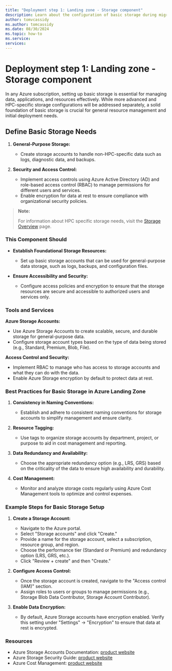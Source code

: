 ```yaml
---
title: "Deployment step 1: Landing zone - Storage component"
description: Learn about the configuration of basic storage during migration deployment step one.
author: tomvcassidy
ms.author: tomcassidy
ms.date: 08/30/2024
ms.topic: how-to
ms.service: 
services: 
---
```


# Deployment step 1: Landing zone - Storage component

In any Azure subscription, setting up basic storage is essential for managing data, applications, and resources effectively. While more advanced and HPC-specific storage configurations will be addressed separately, a solid foundation of basic storage is crucial for general resource management and initial deployment needs.

## Define Basic Storage Needs

1. **General-Purpose Storage:**
   - Create storage accounts to handle non-HPC-specific data such as logs, diagnostic data, and backups.

2. **Security and Access Control:**
   - Implement access controls using Azure Active Directory (AD) and role-based access control (RBAC) to manage permissions for different users and services.
   - Enable encryption for data at rest to ensure compliance with organizational security policies.

> **Note:**
>
> For information about HPC specific storage needs, visit the [Storage Overview](lift-and-shift-step-3-overview.md) page.

### This Component Should

- **Establish Foundational Storage Resources:**
  - Set up basic storage accounts that can be used for general-purpose data storage, such as logs, backups, and configuration files.

- **Ensure Accessibility and Security:**
  - Configure access policies and encryption to ensure that the storage resources are secure and accessible to authorized users and services only.

### Tools and Services

**Azure Storage Accounts:**

- Use Azure Storage Accounts to create scalable, secure, and durable storage for general-purpose data.
- Configure storage account types based on the type of data being stored (e.g., Standard, Premium, Blob, File).

**Access Control and Security:**

- Implement RBAC to manage who has access to storage accounts and what they can do with the data.
- Enable Azure Storage encryption by default to protect data at rest.

### Best Practices for Basic Storage in Azure Landing Zone

1. **Consistency in Naming Conventions:**
   - Establish and adhere to consistent naming conventions for storage accounts to simplify management and ensure clarity.

2. **Resource Tagging:**
   - Use tags to organize storage accounts by department, project, or purpose to aid in cost management and reporting.

3. **Data Redundancy and Availability:**
   - Choose the appropriate redundancy option (e.g., LRS, GRS) based on the criticality of the data to ensure high availability and durability.

4. **Cost Management:**
   - Monitor and analyze storage costs regularly using Azure Cost Management tools to optimize and control expenses.

### Example Steps for Basic Storage Setup

1. **Create a Storage Account:**

   - Navigate to the Azure portal.
   - Select "Storage accounts" and click "Create."
   - Provide a name for the storage account, select a subscription, resource group, and region.
   - Choose the performance tier (Standard or Premium) and redundancy option (LRS, GRS, etc.).
   - Click "Review + create" and then "Create."

2. **Configure Access Control:**

   - Once the storage account is created, navigate to the "Access control (IAM)" section.
   - Assign roles to users or groups to manage permissions (e.g., Storage Blob Data Contributor, Storage Account Contributor).

3. **Enable Data Encryption:**

   - By default, Azure Storage accounts have encryption enabled. Verify this setting under "Settings" -> "Encryption" to ensure that data at rest is encrypted.

### Resources

- Azure Storage Accounts Documentation: [product website](/azure/storage/common/storage-account-overview)
- Azure Storage Security Guide: [product website](/azure/storage/common/storage-security-guide)
- Azure Cost Management: [product website](/azure/cost-management-billing/costs/)